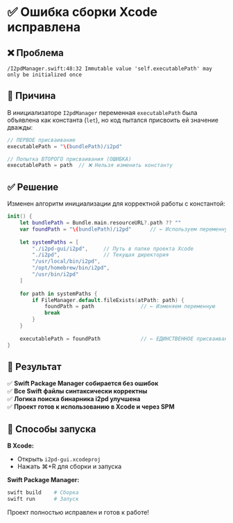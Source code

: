 # ✅ Ошибка сборки Xcode исправлена

## ❌ Проблема
```
/I2pdManager.swift:48:32 Immutable value 'self.executablePath' may only be initialized once
```

## 🔧 Причина
В инициализаторе `I2pdManager` переменная `executablePath` была объявлена как константа (`let`), но код пытался присвоить ей значение дважды:

```swift
// ПЕРВОЕ присваивание
executablePath = "\(bundlePath)/i2pd"

// Попытка ВТОРОГО присваивания (ОШИБКА)
executablePath = path  // ❌ Нельзя изменить константу
```

## ✅ Решение
Изменен алгоритм инициализации для корректной работы с константой:

```swift
init() {
    let bundlePath = Bundle.main.resourceURL?.path ?? ""
    var foundPath = "\(bundlePath)/i2pd"      // ← Используем переменную
    
    let systemPaths = [
        "./i2pd-gui/i2pd",     // Путь в папке проекта Xcode
        "./i2pd",              // Текущая директория  
        "/usr/local/bin/i2pd", 
        "/opt/homebrew/bin/i2pd", 
        "/usr/bin/i2pd"
    ]
    
    for path in systemPaths {
        if FileManager.default.fileExists(atPath: path) {
            foundPath = path               // ← Изменяем переменную
            break
        }
    }
    
    executablePath = foundPath             // ← ЕДИНСТВЕННОЕ присваивание константе
}
```

## 🎯 Результат

✅ **Swift Package Manager собирается без ошибок**  
✅ **Все Swift файлы синтаксически корректны**  
✅ **Логика поиска бинарника i2pd улучшена**  
✅ **Проект готов к использованию в Xcode и через SPM**  

## 🚀 Способы запуска

**В Xcode:**
- Открыть `i2pd-gui.xcodeproj`
- Нажать ⌘+R для сборки и запуска

**Swift Package Manager:**
```bash
swift build    # Сборка
swift run      # Запуск
```

Проект полностью исправлен и готов к работе!
